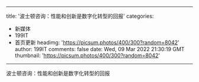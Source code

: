 
---
title: '波士顿咨询：性能和创新是数字化转型的回报'
categories: 
 - 新媒体
 - 199IT
 - 首页更新
headimg: 'https://picsum.photos/400/300?random=8042'
author: 199IT
comments: false
date: Wed, 09 Mar 2022 21:30:19 GMT
thumbnail: 'https://picsum.photos/400/300?random=8042'
---

<div>   
波士顿咨询：性能和创新是数字化转型的回报  
</div>
            